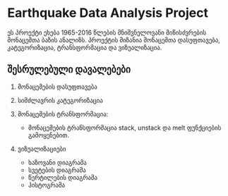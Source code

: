 # Earthquake Data Analysis Project

ეს პროექტი ეხება 1965-2016 წლების მნიშვნელოვანი მიწისძვრების მონაცემთა ბაზის ანალიზს. პროექტის მიზანია მონაცემთა დასუფთავება, კატეგორიზაცია, ტრანსფორმაცია და ვიზუალიზაცია.



## შესრულებული დავალებები

1. მონაცემების დასუფთავება


2. სიმძლავრის კატეგორიზაცია
   

3. მონაცემების ტრანსფორმაცია:
   - მონაცემების ტრანსფორმაცია stack, unstack და melt ფუნქციების გამოყენებით.

4. ვიზუალიზაციები
   - ხაზოვანი დიაგრამა
   - სვეტების დიაგრამა
   - წერტილების დიაგრამა
   - ჰისტოგრამა



